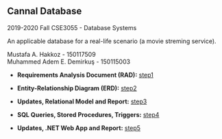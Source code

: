 ## Cannal Database 
2019-2020 Fall CSE3055 - Database Systems

An applicable database for a real-life scenario (a movie streming service).

Mustafa A. Hakkoz - 150117509  
Muhammed Adem E. Demirkuş - 150115003





- **Requirements Analysis Document (RAD):** [step1](https://github.com/mustafahakkoz/Cannal-Database/tree/master/step1)

- **Entity-Relationship Diagram (ERD):** [step2](https://github.com/mustafahakkoz/Cannal-Database/blob/master/step2)

- **Updates, Relational Model and Report:** [step3](https://github.com/mustafahakkoz/Cannal-Database/blob/master/step3)

- **SQL Queries, Stored Procedures, Triggers:** [step4](https://github.com/mustafahakkoz/Cannal-Database/blob/master/step4)

- **Updates, .NET Web App and Report:** [step5](https://github.com/mustafahakkoz/Cannal-Database/blob/master/step5)
